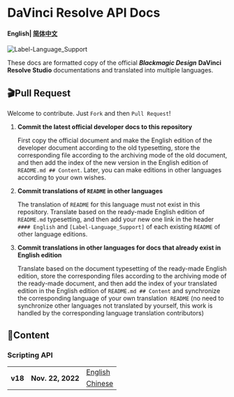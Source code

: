 # DaVinci Resolve API Docs

#### English| [简体中文](README-zh_cn.md)

![Label-Language_Support](https://img.shields.io/badge/Language%20Support-English%20Chinese-red)

These docs are formatted copy of the official ***Blackmagic Design*** **DaVinci Resolve Studio** documentations and translated into multiple languages.

## 🎬Pull Request

Welcome to contribute. Just `Fork` and then `Pull Request`!

1. **Commit the latest official developer docs to this repository**

   First copy the official document and make the English edition of the developer document according to the old typesetting, store the corresponding file according to the archiving mode of the old document, and then add the index of the new version in the English edition of `README.md ## Content`. Later, you can make editions in other languages according to your own wishes.

2. **Commit translations of `README` in other languages**

   The translation of `README` for this language must not exist in this repository. Translate based on the ready-made English edition of `README.md` typesetting, and then add your new one link in the header `#### English` and `[Label-Language_Support]` of each existing `README` of other language editions.

3. **Commit translations in other languages for docs that already exist in English edition**

   Translate based on the document typesetting of the ready-made English edition, store the corresponding files according to the archiving mode of the ready-made document, and then add the index of your translated edition in the English edition of `README.md ## Content` and synchronize the corresponding language of your own translation` README` (no need to synchronize other languages not translated by yourself, this work is handled by the corresponding language translation contributors)

## 🧭Content

### Scripting API

<table>
    <th rowspan="2">v18</th>
    <th rowspan="2">Nov. 22, 2022</th>
    <td><a href="scripting_API\v18\scripting_API-v18.md">English</a></td>
    <tr>
    	<td><a href="scripting_API\v18\scripting_API-v18-zh_cn.md">Chinese</a></td>
    </tr>
</table>
